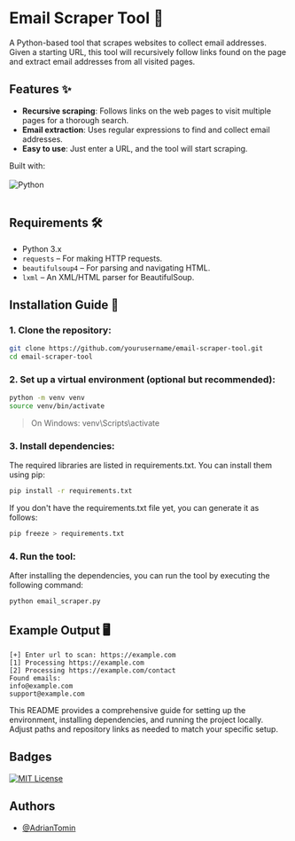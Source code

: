 # Email Scraper Tool 📧

A Python-based tool that scrapes websites to collect email addresses. Given a starting URL, this tool will recursively follow links found on the page and extract email addresses from all visited pages.

## Features ✨
- **Recursive scraping**: Follows links on the web pages to visit multiple pages for a thorough search.
- **Email extraction**: Uses regular expressions to find and collect email addresses.
- **Easy to use**: Just enter a URL, and the tool will start scraping.

Built with:
<br>
<br>
![Python](https://img.shields.io/badge/python-3670A0?style=for-the-badge&logo=python&logoColor=ffdd54) 
<br>
<br>

## Requirements 🛠️
- Python 3.x
- `requests` – For making HTTP requests.
- `beautifulsoup4` – For parsing and navigating HTML.
- `lxml` – An XML/HTML parser for BeautifulSoup.

## Installation Guide 📝

### 1. Clone the repository:
```bash
git clone https://github.com/yourusername/email-scraper-tool.git
cd email-scraper-tool
```

### 2. Set up a virtual environment (optional but recommended):
```bash
python -m venv venv
source venv/bin/activate  
```
> On Windows: venv\Scripts\activate

### 3. Install dependencies:
The required libraries are listed in requirements.txt. You can install them using pip:
```bash
pip install -r requirements.txt
```
If you don't have the requirements.txt file yet, you can generate it as follows:
```bash
pip freeze > requirements.txt
```

### 4. Run the tool:
After installing the dependencies, you can run the tool by executing the following command:

```bash
python email_scraper.py
```

## Example Output 🖥️
```
[+] Enter url to scan: https://example.com
[1] Processing https://example.com
[2] Processing https://example.com/contact
Found emails:
info@example.com
support@example.com
```

This README provides a comprehensive guide for setting up the environment, installing dependencies, and running the project locally. Adjust paths and repository links as needed to match your specific setup.

## Badges
[![MIT License](https://img.shields.io/badge/License-MIT-green.svg)](https://choosealicense.com/licenses/mit/)

## Authors
- [@AdrianTomin](https://www.github.com/AdrianTomin)
